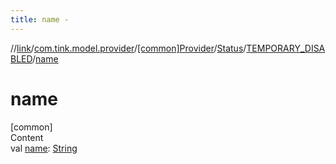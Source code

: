 ```yaml
---
title: name -
---
```

//[link](../../../../index.md)/[com.tink.model.provider](../../../index.md)/[[common]Provider](../../index.md)/[Status](../index.md)/[TEMPORARY_DISABLED](index.md)/[name](name.md)



# name  
[common]  
Content  
val [name](name.md): [String](https://kotlinlang.org/api/latest/jvm/stdlib/kotlin/-string/index.html)  



